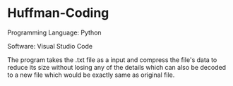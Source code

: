 # Huffman-Coding

Programming Language:  Python

Software:  Visual Studio Code

The program takes the .txt file as a input and compress the file's data to reduce its size without losing any of the details which can also be decoded to a new file which would be exactly same as original file.
